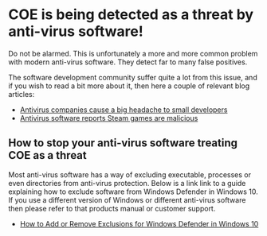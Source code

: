 # COE is being detected as a threat by anti-virus software!

Do not be alarmed. This is unfortunately a more and more common problem with
modern anti-virus software. They detect far to many false positives.

The software development community suffer quite a lot from this issue, and if
you wish to read a bit more about it, then here a couple of relevant blog
articles:

* [Antivirus companies cause a big headache to small developers](http://blog.nirsoft.net/2009/05/17/antivirus-companies-cause-a-big-headache-to-small-developers/)
* [Antivirus software reports Steam games are malicious](https://support.steampowered.com/kb_article.php?ref=4361-MVDP-3638)


## How to stop your anti-virus software treating COE as a threat

Most anti-virus software has a way of excluding executable, processes or even
directories from anti-virus protection. Below is a link link to a guide explaining
how to exclude software from Windows Defender in Windows 10. If you use
a different version of Windows or different anti-virus software then please
refer to that products manual or customer support.

* [How to Add or Remove Exclusions for Windows Defender in Windows 10](http://www.tenforums.com/tutorials/5924-windows-defender-exclusions-add-remove-windows-10-a.html)
